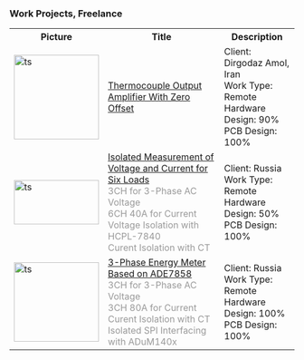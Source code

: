 ### Work Projects, Freelance
<table>
  <tr>
    <th>Picture</th>
    <th>Title</th>
    <th>Description</th>
  </tr>

   <tr>
    <td>
        <img
        src="https://s32.picofile.com/file/8477570200/Album.png"
        alt="ts"
        width="150"
        height="149"
        />    
    </td>
    <td>
        <a 
            href="Freelance_ThermocoupleOutputAmplifierWithZeroOffset.md" target="_top">
            <span>Thermocouple Output Amplifier With Zero Offset</span>
        </a> <br />
    </td>
    <td>
        Client: Dirgodaz Amol, Iran<br />
        Work Type: Remote<br />
        Hardware Design: 90%<br />
        PCB Design: 100%<br />
    </td>
  </tr>

   <tr>
    <td>
        <img
        src="https://s32.picofile.com/file/8477565226/Album.png"
        alt="ts"
        width="150"
        height="78"
        />    
    </td>
    <td>
        <a 
            href="Freelance_Russia_IsolatedMeasurementOfVoltageAndCurrentFor6Loads.md" target="_top">
            <span>Isolated Measurement of Voltage and Current for Six Loads</span>
        </a> <br />
        <span style="color:#999">3CH for 3-Phase AC Voltage</span> <br />
	<span style="color:#999">6CH 40A for Current</span> <br />
	<span style="color:#999">Voltage Isolation with HCPL-7840</span> <br />
	<span style="color:#999">Curent Isolation with CT</span> <br />
    </td>
    <td>
        Client: Russia<br />
        Work Type: Remote<br />
        Hardware Design: 50%<br />
        PCB Design: 100%<br />
    </td>
  </tr>

   <tr>
    <td>
        <img
        src="https://s32.picofile.com/file/8477565368/Album.png"
        alt="ts"
        width="150"
        height="140"
        />    
    </td>
    <td>
        <a 
            href="Freelance_Russia_3PhaseEnergyMeterBasedOnADE7858.md" target="_top">
            <span>3-Phase Energy Meter Based on ADE7858</span>
        </a> <br />
        <span style="color:#999">3CH for 3-Phase AC Voltage</span> <br />
	<span style="color:#999">3CH 80A for Current</span> <br />
	<span style="color:#999">Curent Isolation with CT</span> <br />
        <span style="color:#999">Isolated SPI Interfacing with ADuM140x</span> <br />
    </td>
    <td>
        Client: Russia<br />
        Work Type: Remote<br />
        Hardware Design: 100%<br />
        PCB Design: 100%<br />
    </td>
    
  </tr>
  
</table>
